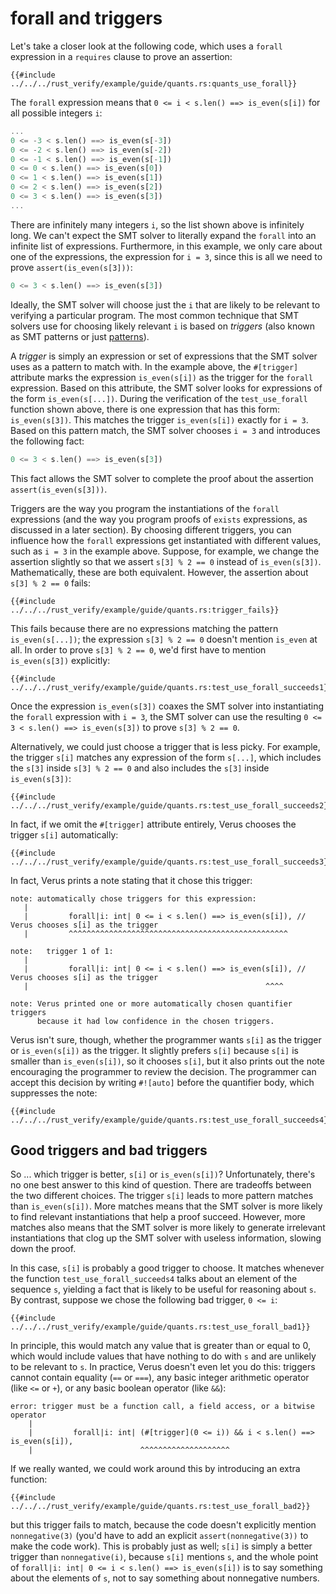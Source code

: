# forall and triggers

Let's take a closer look at the following code,
which uses a `forall` expression in a `requires` clause
to prove an assertion:

```
{{#include ../../../rust_verify/example/guide/quants.rs:quants_use_forall}}
```

The `forall` expression means that `0 <= i < s.len() ==> is_even(s[i])`
for all possible integers `i`:

```rust
...
0 <= -3 < s.len() ==> is_even(s[-3])
0 <= -2 < s.len() ==> is_even(s[-2])
0 <= -1 < s.len() ==> is_even(s[-1])
0 <= 0 < s.len() ==> is_even(s[0])
0 <= 1 < s.len() ==> is_even(s[1])
0 <= 2 < s.len() ==> is_even(s[2])
0 <= 3 < s.len() ==> is_even(s[3])
...
```

There are infinitely many integers `i`, so the list shown above is infinitely long.
We can't expect the SMT solver to literally expand the `forall` into
an infinite list of expressions.
Furthermore, in this example, we only care about one of the expressions,
the expression for `i = 3`,
since this is all we need to prove `assert(is_even(s[3]))`:

```rust
0 <= 3 < s.len() ==> is_even(s[3])
```

Ideally, the SMT solver will choose just the `i` that are likely to be relevant
to verifying a particular program.
The most common technique that SMT solvers use for choosing likely relevant `i`
is based on *triggers*
(also known as SMT patterns or just
[patterns](https://microsoft.github.io/z3guide/docs/logic/Quantifiers)).

A *trigger* is simply an expression or set of expressions that the SMT solver uses as a pattern
to match with.
In the example above, the `#[trigger]` attribute marks the expression `is_even(s[i])`
as the trigger for the `forall` expression.
Based on this attribute,
the SMT solver looks for expressions of the form `is_even(s[...])`.
During the verification of the `test_use_forall` function shown above,
there is one expression that has this form: `is_even(s[3])`.
This matches the trigger `is_even(s[i])` exactly for `i = 3`.
Based on this pattern match, the SMT solver chooses `i = 3` and introduces the following fact:

```rust
0 <= 3 < s.len() ==> is_even(s[3])
```

This fact allows the SMT solver to complete the proof about the assertion
`assert(is_even(s[3]))`.

Triggers are the way you program the instantiations of the `forall` expressions
(and the way you program proofs of `exists` expressions, as discussed in a later section).
By choosing different triggers, you can influence how the `forall` expressions
get instantiated with different values, such as `i = 3` in the example above.
Suppose, for example, we change the assertion slightly so that we assert
`s[3] % 2 == 0` instead of `is_even(s[3])`.
Mathematically, these are both equivalent.
However, the assertion about `s[3] % 2 == 0` fails:

```
{{#include ../../../rust_verify/example/guide/quants.rs:trigger_fails}}
```

This fails because there are no expressions matching the pattern `is_even(s[...])`;
the expression `s[3] % 2 == 0` doesn't mention `is_even` at all.
In order to prove `s[3] % 2 == 0`,
we'd first have to mention `is_even(s[3])` explicitly:

```
{{#include ../../../rust_verify/example/guide/quants.rs:test_use_forall_succeeds1}}
```

Once the expression `is_even(s[3])` coaxes the SMT solver into instantiating the
`forall` expression with `i = 3`,
the SMT solver can use the resulting `0 <= 3 < s.len() ==> is_even(s[3])`
to prove `s[3] % 2 == 0`.

Alternatively, we could just choose a trigger that is less picky.
For example, the trigger `s[i]` matches any expression of the form
`s[...]`, which includes the `s[3]` inside `s[3] % 2 == 0` and
also includes the `s[3]` inside `is_even(s[3])`:

```
{{#include ../../../rust_verify/example/guide/quants.rs:test_use_forall_succeeds2}}
```

In fact, if we omit the `#[trigger]` attribute entirely,
Verus chooses the trigger `s[i]` automatically:

```
{{#include ../../../rust_verify/example/guide/quants.rs:test_use_forall_succeeds3}}
```

In fact, Verus prints a note stating that it chose this trigger:

```
note: automatically chose triggers for this expression:
   |
   |         forall|i: int| 0 <= i < s.len() ==> is_even(s[i]), // Verus chooses s[i] as the trigger
   |         ^^^^^^^^^^^^^^^^^^^^^^^^^^^^^^^^^^^^^^^^^^^^^^^^^

note:   trigger 1 of 1:
   |
   |         forall|i: int| 0 <= i < s.len() ==> is_even(s[i]), // Verus chooses s[i] as the trigger
   |                                                     ^^^^

note: Verus printed one or more automatically chosen quantifier triggers
      because it had low confidence in the chosen triggers.
```

Verus isn't sure, though,
whether the programmer wants `s[i]` as the trigger or `is_even(s[i])` as the trigger.
It slightly prefers `s[i]` because `s[i]` is smaller than `is_even(s[i])`,
so it chooses `s[i]`,
but it also prints out the note encouraging the programmer to review the decision.
The programmer can accept this decision by writing `#![auto]` before the quantifier body,
which suppresses the note:

```
{{#include ../../../rust_verify/example/guide/quants.rs:test_use_forall_succeeds4}}
```

## Good triggers and bad triggers

So ... which trigger is better, `s[i]` or `is_even(s[i])`?
Unfortunately, there's no one best answer to this kind of question.
There are tradeoffs between the two different choices.
The trigger `s[i]` leads to more pattern matches than `is_even(s[i])`.
More matches means that the SMT solver is more likely to find relevant
instantiations that help a proof succeed.
However, more matches also means that the SMT solver is more likely to generate
irrelevant instantiations that clog up the SMT solver with useless information,
slowing down the proof.

In this case, `s[i]` is probably a good trigger to choose.
It matches whenever the function `test_use_forall_succeeds4`
talks about an element of the sequence `s`,
yielding a fact that is likely to be useful for reasoning about `s`.
By contrast, suppose we chose the following bad trigger, `0 <= i`:

```
{{#include ../../../rust_verify/example/guide/quants.rs:test_use_forall_bad1}}
```

In principle, this would match any value that is greater than or equal to 0,
which would include values that have nothing to do with `s` and are unlikely
to be relevant to `s`.
In practice, Verus doesn't even let you do this:
triggers cannot contain equality (`==` or `===`),
any basic integer arithmetic operator (like `<=` or `+`),
or any basic boolean operator (like `&&`):

```
error: trigger must be a function call, a field access, or a bitwise operator
    |
    |         forall|i: int| (#[trigger](0 <= i)) && i < s.len() ==> is_even(s[i]),
    |                        ^^^^^^^^^^^^^^^^^^^^
```

If we really wanted, we could work around this by introducing an extra function:

```
{{#include ../../../rust_verify/example/guide/quants.rs:test_use_forall_bad2}}
```

but this trigger fails to match, because the code doesn't explicitly mention `nonnegative(3)`
(you'd have to add an explicit `assert(nonnegative(3))` to make the code work).
This is probably just as well; `s[i]` is simply a better trigger than `nonnegative(i)`,
because `s[i]` mentions `s`, and the whole point of
`forall|i: int| 0 <= i < s.len() ==> is_even(s[i])`
is to say something about the elements of `s`,
not to say something about nonnegative numbers.
